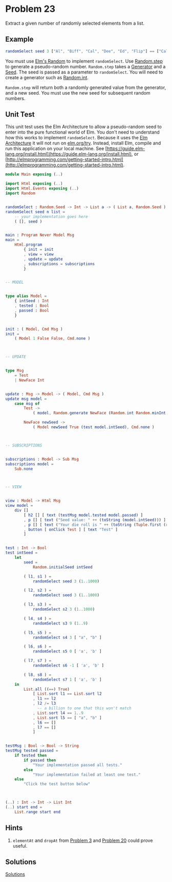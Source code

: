 # Problem 23

Extract a given number of randomly selected elements from a list.

## Example

```elm
randomSelect seed 3 ["Al", "Biff", "Cal", "Dee", "Ed", "Flip"] == ["Cal", "Dee", "Al"]
```

You must use [Elm's Random](http://package.elm-lang.org/packages/elm-lang/core/4.0.5/Random) to implement `randomSelect`. Use [Random.step](http://package.elm-lang.org/packages/elm-lang/core/4.0.5/Random#step) to generate a pseudo-random number. `Random.step` takes a [Generator](http://package.elm-lang.org/packages/elm-lang/core/4.0.5/Random#Generator) and a [Seed](http://package.elm-lang.org/packages/elm-lang/core/4.0.5/Random#Seed). The seed is passed as a parameter to `randomSelect`. You will need to create a generator such as [Random.int](http://package.elm-lang.org/packages/elm-lang/core/4.0.5/Random#int).

`Random.step` will return both a randomly generated value from the generator, and a new seed. You must use the new seed for subsequent random numbers.

## Unit Test

This unit test uses the Elm Architecture to allow a pseudo-random seed to enter into the pure functional world of Elm. You don't need to understand how this works to implement `randomSelect`. Because it uses the [Elm Architecture](https://guide.elm-lang.org/architecture/) it will not run on [elm.org/try](http://elm-lang.org/try). Instead, install Elm, compile and run this application on your local machine. See [https://guide.elm-lang.org/install.html](https://guide.elm-lang.org/install.html), or [http://elmprogramming.com/getting-started-intro.html](http://elmprogramming.com/getting-started-intro.html).

```elm
module Main exposing (..)

import Html exposing (..)
import Html.Events exposing (..)
import Random


randomSelect : Random.Seed -> Int -> List a -> ( List a, Random.Seed )
randomSelect seed n list =
    -- your implementation goes here
    ( [], seed )


main : Program Never Model Msg
main =
    Html.program
        { init = init
        , view = view
        , update = update
        , subscriptions = subscriptions
        }


-- MODEL


type alias Model =
    { intSeed : Int
    , tested : Bool
    , passed : Bool
    }


init : ( Model, Cmd Msg )
init =
    ( Model 1 False False, Cmd.none )



-- UPDATE


type Msg
    = Test
    | NewFace Int


update : Msg -> Model -> ( Model, Cmd Msg )
update msg model =
    case msg of
        Test ->
            ( model, Random.generate NewFace (Random.int Random.minInt Random.maxInt) )

        NewFace newSeed ->
            ( Model newSeed True (test model.intSeed), Cmd.none )



-- SUBSCRIPTIONS


subscriptions : Model -> Sub Msg
subscriptions model =
    Sub.none



-- VIEW


view : Model -> Html Msg
view model =
    div []
        [ h2 [] [ text (testMsg model.tested model.passed) ]
        , p [] [ text ("Seed value: " ++ (toString (model.intSeed))) ]
        , p [] [ text ("Your die roll is " ++ (toString (Tuple.first (randomSelect (Random.initialSeed model.intSeed) 1 (1..6))))) ]
        , button [ onClick Test ] [ text "Test" ]
        ]


test : Int -> Bool
test intSeed =
    let
        seed =
            Random.initialSeed intSeed

        ( l1, s1 ) =
            randomSelect seed 3 (1..1000)

        ( l2, s2 ) =
            randomSelect seed 3 (1..1000)

        ( l3, s3 ) =
            randomSelect s2 3 (1..1000)

        ( l4, s4 ) =
            randomSelect s3 9 (1..9)

        ( l5, s5 ) =
            randomSelect s4 3 [ "a", "b" ]

        ( l6, s6 ) =
            randomSelect s5 0 [ 'a', 'b' ]

        ( l7, s7 ) =
            randomSelect s6 -1 [ 'a', 'b' ]

        ( l8, s8 ) =
            randomSelect s7 1 [ 'a', 'b' ]
    in
        List.all ((==) True)
            [ List.sort l1 == List.sort l2
            , l1 == l2
            , l2 /= l3
              -- a billion to one that this won't match
            , List.sort l4 == 1..9
            , List.sort l5 == [ "a", "b" ]
            , l6 == []
            , l7 == []
            ]


testMsg : Bool -> Bool -> String
testMsg tested passed =
    if tested then
        if passed then
            "Your implementation passed all tests."
        else
            "Your implementation failed at least one test."
    else
        "Click the test button below"



(..) : Int -> Int -> List Int
(..) start end =
    List.range start end
```

## Hints

1. `elementAt` and `dropAt` from [Problem 3](p03.md) and [Problem 20](p20.md) could prove useful. 

## Solutions

[Solutions](../s/s23.md)

